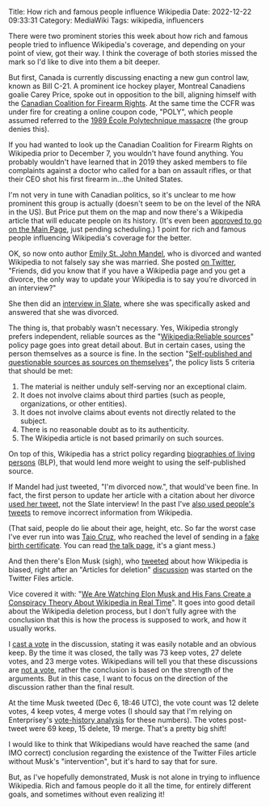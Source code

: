 Title: How rich and famous people influence Wikipedia
Date: 2022-12-22 09:33:31
Category: MediaWiki
Tags: wikipedia, influencers

There were two prominent stories this week about how rich and famous people tried to influence Wikipedia's coverage, and depending on your point of view, got their way. I think the coverage of both stories missed the mark
so I'd like to dive into them a bit deeper.

But first, Canada is currently discussing enacting a new gun control law, known as Bill C-21. A prominent ice hockey player, Montreal Canadiens goalie Carey Price, spoke out in opposition to the bill, aligning himself with the
[Canadian Coalition for Firearm Rights](https://en.wikipedia.org/wiki/Canadian_Coalition_for_Firearm_Rights). At the same time the CCFR was under fire for creating a online coupon code, "POLY", which people assumed referred to the [1989 École Polytechnique massacre](https://en.wikipedia.org/wiki/%C3%89cole_Polytechnique_massacre) (the group denies this).

If you had wanted to look up the Canadian Coalition for Firearm Rights on Wikipedia prior to December 7, you wouldn't have found anything. You probably wouldn't have learned that in 2019 they asked members to file complaints against a doctor who called for a ban on assault rifles, or that their CEO shot his first firearm in...the United States.

I'm not very in tune with Canadian politics, so it's unclear to me how prominent this group is actually (doesn't seem to be on the level of the NRA in the US).
But Price put them on the map and now there's a Wikipedia article that will educate people on its history. (It's even been
[approved to go on the Main Page](https://en.wikipedia.org/wiki/Template:Did_you_know_nominations/Canadian_Coalition_for_Firearm_Rights), just pending scheduling.) 1 point for rich and famous people influencing Wikipedia's coverage
for the better.

OK, so now onto author [Emily St. John Mandel](https://en.wikipedia.org/wiki/Emily_St._John_Mandel), who is divorced and wanted Wikipedia to not falsely say she was married.
She posted [on Twitter](https://twitter.com/EmilyMandel/status/1604207065374740480),
"Friends, did you know that if you have a Wikipedia page and you get a divorce, the only way to update your Wikipedia is to say you’re divorced in an interview?"

She then did an [interview in Slate](https://slate.com/culture/2022/12/emily-st-john-mandel-divorced-wikipedia.html), where she was specifically asked and answered that she was divorced.

The thing is, that probably wasn't necessary. Yes, Wikipedia strongly prefers independent, reliable sources as the "[Wikipedia:Reliable sources](https://en.wikipedia.org/wiki/Wikipedia:Reliable_sources)" policy page goes into great detail
about. But in certain cases, using the person themselves as a source is fine. In the section "[Self-published and questionable sources as sources on themselves](https://en.wikipedia.org/wiki/Wikipedia:Reliable_sources#Self-published_and_questionable_sources_as_sources_on_themselves)",
the policy lists 5 criteria that should be met:

1. The material is neither unduly self-serving nor an exceptional claim.
2. It does not involve claims about third parties (such as people, organizations, or other entities).
3. It does not involve claims about events not directly related to the subject.
4. There is no reasonable doubt as to its authenticity.
5. The Wikipedia article is not based primarily on such sources.

On top of this, Wikipedia has a strict policy regarding [biographies of living persons](https://en.wikipedia.org/wiki/Wikipedia:Biographies_of_living_persons) (BLP), that would lend more weight to using the self-published source.

If Mandel had just tweeted, "I'm divorced now.", that would've been fine. In fact, the first person to update her article with a citation about her divorce [used her tweet](https://en.wikipedia.org/w/index.php?title=Emily_St._John_Mandel&diff=1127993114&oldid=1127992386), not the Slate interview!
In the past I've [also used people's tweets](https://en.wikipedia.org/w/index.php?title=Nate_Cohn&diff=1102352568&oldid=1079633399) to remove incorrect information from Wikipedia.

(That said, people do lie about their age, height, etc. So far the worst case I've ever run into was [Taio Cruz](https://en.wikipedia.org/wiki/Taio_Cruz), who reached the level of sending in a [fake birth certificate](https://blog.metabrainz.org/2016/03/08/beware-of-the-web-sherriff/).
You can read [the talk page](https://en.wikipedia.org/wiki/Talk:Taio_Cruz), it's a giant mess.)

And then there's Elon Musk (sigh), who [tweeted](https://twitter.com/elonmusk/status/1600200000763756544) about how Wikipedia is biased, right after an "Articles for deletion" [discussion](https://en.wikipedia.org/wiki/Wikipedia:Articles_for_deletion/Twitter_Files_Investigation) was started on the Twitter Files article.

Vice covered it with: "[We Are Watching Elon Musk and His Fans Create a Conspiracy Theory About Wikipedia in Real Time](https://www.vice.com/en/article/qjk5j7/we-are-watching-elon-musk-and-his-fans-create-a-conspiracy-theory-about-wikipedia-in-real-time)".
It goes into good detail about the Wikipedia deletion process, but I don't fully agree with the conclusion that this is how the process is supposed to work, and how it usually works.

I [cast a vote](https://en.wikipedia.org/w/index.php?title=Wikipedia:Articles_for_deletion/Twitter_Files_Investigation&diff=1125962513&oldid=1125962470) in the discussion, stating it was easily notable and an obvious keep. By the time it was closed, the tally was 73 keep votes, 27 delete votes, and 23 merge votes. Wikipedians will tell you that these discussions are [not a vote](https://en.wikipedia.org/wiki/Wikipedia:Polling_is_not_a_substitute_for_discussion),
rather the conclusion is based on the strength of the arguments. But in this case, I want to focus on the direction of the discussion rather than the final result.

At the time Musk tweeted (Dec 6, 18:46 UTC), the vote count was 12 delete votes, 4 keep votes, 4 merge votes (I should say that I'm relying on Enterprisey's [vote-history analysis](https://apersonbot.toolforge.org/vote-history/?page=Wikipedia%3AArticles%20for%20deletion%2FTwitter%20Files%20Investigation) for these numbers).
The votes post-tweet were 69 keep, 15 delete, 19 merge. That's a pretty big shift!

I would like to think that Wikipedians would have reached the same (and IMO correct) conclusion regarding the existence of the Twitter Files article without Musk's "intervention", but it's hard to say that for sure.

But, as I've hopefully demonstrated, Musk is not alone in trying to influence Wikipedia. Rich and famous people do it all the time, for entirely different goals, and sometimes without even realizing it!
